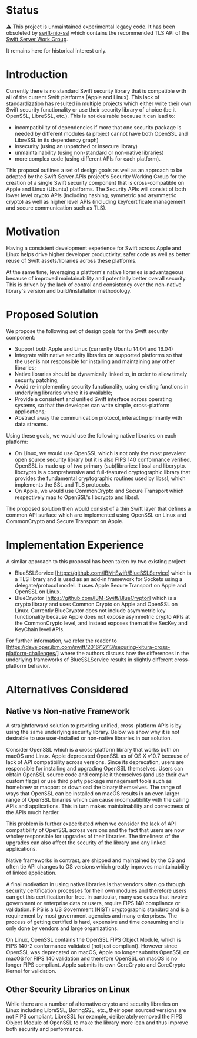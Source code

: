 # Status

:warning: This project is unmaintained experimental legacy code. It has been obsoleted by [swift-nio-ssl](https://github.com/apple/swift-nio-ssl) which contains the recommended TLS API of the [Swift Server Work Group](https://swift.org/server/).

It remains here for historical interest only.

# Introduction

Currently there is no standard Swift security library that is compatible with all of the current Swift platforms (Apple and Linux). This lack of standardization has resulted in multiple projects which either write their own Swift security functionality or use their security library of choice (be it OpenSSL, LibreSSL, etc.).  This is not desirable because it can lead to:
- incompatibility of dependencies if more that one security package is needed by different modules (a project cannot have both OpenSSL and LibreSSL in its dependency graph)
- insecurity (using an unpatched or insecure library)
- unmaintainability (using non-standard or non-native libraries)
- more complex code (using different APIs for each platform).

This proposal outlines a set of design goals as well as an approach to be adopted by the Swift Server APIs project's Security Working Group for the creation of a single Swift security component that is cross-compatible on Apple and Linux (Ubuntu) platforms. The Security APIs will consist of both lower level crypto APIs (including hashing, symmetric and asymmetric crypto) as well as higher level APIs (including key/certificate management and secure communication such as TLS).

# Motivation

Having a consistent development experience for Swift across Apple and Linux helps drive higher developer productivity, safer code as well as better reuse of Swift assets/libraries across these platforms. 

At the same time, leveraging a platform's native libraries is advantageous because of improved maintainability and potentially better overall security. This is driven by the lack of control and consistency over the non-native library's version and build/installation methodology.

# Proposed Solution

We propose the following set of design goals for the Swift security component:

- Support both Apple and Linux (currently Ubuntu 14.04 and 16.04)
- Integrate with native security libraries on supported platforms so that the user is not responsible for installing and maintaining any other libraries;
- Native libraries should be dynamically linked to, in order to allow timely security patching; 
- Avoid re-implementing security functionality, using existing functions in underlying libraries where it is available;
- Provide a consistent and unified Swift interface across operating systems, so that the developer can write simple, cross-platform applications;
- Abstract away the communication protocol, interacting primarily with data streams.

Using these goals, we would use the following native libraries on each platform:
 - On Linux, we would use OpenSSL which is not only the most prevalent open source security library but it is also FIPS 140 conformance verified. OpenSSL is made up of two primary (sub)libraries: libssl and libcrypto. libcrypto is a comprehensive and full-featured cryptographic library that provides the fundamental cryptographic routines used by libssl, which implements the SSL and TLS protocols.
 - On Apple, we would use CommonCrypto and Secure Transport which respectively map to OpenSSL's libcrypto and libssl.

The proposed solution then would consist of a thin Swift layer that defines a common API surface which are implemented using OpenSSL on Linux and CommonCrypto and Secure Transport on Apple.

# Implementation Experience

A similar approach to this proposal has been taken by two existing project:
- BlueSSLService [https://github.com/IBM-Swift/BlueSSLService] which is a TLS library and is used as an add-in framework for Sockets using a delegate/protocol model. It uses Apple Secure Transport on Apple and OpenSSL on Linux.
- BlueCryptor [https://github.com/IBM-Swift/BlueCryptor] which is a crypto library and uses Common Crypto on Apple and OpenSSL on Linux.  Currently BlueCryptor does not include asymmetric key functionality because Apple does not expose asymmetric crypto APIs at the CommonCrypto level, and instead exposes them at the SecKey and KeyChain level APIs.
 
For further information, we refer the reader to [https://developer.ibm.com/swift/2016/12/13/securing-kitura-cross-platform-challenges/] where the authors discuss how the differences in the underlying frameworks of BlueSSLService results in slightly different cross-platform behavior.

# Alternatives Considered

## Native vs Non-native Framework

A straightforward solution to providing unified, cross-platform APIs is by using the same underlying security library. Below we show why it is not desirable to use user-installed or non-native libraries in our solution. 

Consider OpenSSL which is a cross-platform library that works both on macOS and Linux. Apple deprecated OpenSSL as of OS X v10.7 because of lack of API compatibility across versions. Since its deprecation, users are responsible for installing and upgrading OpenSSL themselves. Users can obtain OpenSSL source code and compile it themselves (and use their own custom flags) or use third party package management tools such as homebrew or macport or download the binary themselves. The range of ways that OpenSSL can be installed on macOS results in an even larger range of OpenSSL binaries which can cause incompatibility with the calling APIs and applications. This in turn makes maintainability and correctness of the APIs much harder.

This problem is further exacerbated when we consider the lack of API compatibility of OpenSSL across versions and the fact that users are now wholey responsible for upgrades of their libraries. The timeliness of the upgrades can also affect the security of the library and any linked applications.

Native frameworks in contrast, are shipped and maintained by the OS and often tie API changes to OS versions which greatly improves maintainability of linked application. 

A final motivation in using native libraries is that vendors often go through security certification processes for their own modules and therefore users can get this certification for free. In particular, many use cases that involve government or enterprise data or users, require FIPS 140 compliance or validation. FIPS is a US Government (NIST) cryptographic standard and is a requirement by most government agencies and many enterprises. The process of getting certified  is hard, expensive and time consuming and is only done by vendors and large organizations. 

On Linux, OpenSSL contains the OpenSSL FIPS Object Module, which is FIPS 140-2 conformance validated (not just compliant). However since OpenSSL was deprecated on macOS, Apple no longer submits OpenSSL on macOS for FIPS 140 validation and therefore OpenSSL on macOS is no longer FIPS compliant. Apple submits its own CoreCrypto and CoreCrypto Kernel for validation.


## Other Security Libraries on Linux

While there are a number of alternative crypto and security libraries on Linux including LibreSSL, BoringSSL, etc., their open sourced versions are not FIPS compliant. LibreSSL for example, deliberately removed the FIPS Object Module of OpenSSL to make the library more lean and thus improve both security and performance. 
